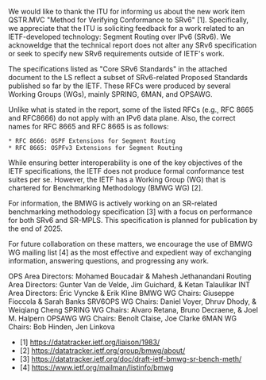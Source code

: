 We would like to thank the ITU for informing us about the new work item
QSTR.MVC "Method for Verifying Conformance to SRv6" [1]. Specifically, we appreciate
that the ITU is soliciting feedback for a work related to an IETF-developed
technology: Segment Routing over IPv6 (SRv6). We acknoweldge that the technical report
does not alter any SRv6 specification or seek to specify new SRv6 requirements outside of IETF's work.

The specifications listed as "Core SRv6 Standards" in the attached document to
the LS reflect a subset of SRv6-related Proposed Standards published so far by the IETF.
These RFCs were produced by several Working Groups (WGs), mainly SPRING, 6MAN, and OPSAWG.

Unlike what is stated in the report, some of the listed RFCs (e.g., RFC 8665 and RFC8666) do not
apply with an IPv6 data plane. Also, the correct names for RFC 8665 and RFC 8665 is as follows:

    * RFC 8666: OSPF Extensions for Segment Routing
    * RFC 8665: OSPFv3 Extensions for Segment Routing 

While ensuring better interoperability is one of the key objectives of the IETF
specifications, the IETF does not produce formal conformance test suites per se. However, the IETF
has a Working Group (WG) that is chartered for Benchmarking Methodology (BMWG WG) [2].

For information, the BMWG is actively working on an SR-related benchmarking
methodology specification [3] with a focus on performance for both SRv6 and SR-MPLS.
This specification is planned for publication by the end of 2025.
 
For future collaboration on these matters, we encourage the use of BMWG WG mailing list [4]
as the most effective and expedient way of exchanging information, answering questions,
and progressing any work.
 

OPS Area Directors: Mohamed Boucadair & Mahesh Jethanandani
Routing Area Directors: Gunter Van de Velde, Jim Guichard, & Ketan Talaulikar
INT Area Directors: Éric Vyncke & Erik Kline
BMWG WG Chairs: Giuseppe Fioccola & Sarah Banks
SRV6OPS WG Chairs: Daniel Voyer, Dhruv Dhody, & Weiqiang Cheng
SPRING WG Chairs: Alvaro Retana, Bruno Decraene, &  Joel M. Halpern
OPSAWG WG Chairs: Benoît Claise, Joe Clarke
6MAN WG Chairs: Bob Hinden, Jen Linkova

* [1] https://datatracker.ietf.org/liaison/1983/
* [2] https://datatracker.ietf.org/group/bmwg/about/
* [3] https://datatracker.ietf.org/doc/draft-ietf-bmwg-sr-bench-meth/
* [4] https://www.ietf.org/mailman/listinfo/bmwg
